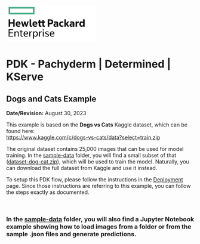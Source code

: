 ![alt text][hpe_logo]

[hpe_logo]: ../../deploy/images/hpe_logo.png "HPE Logo"

# PDK - Pachyderm | Determined | KServe
## Dogs and Cats Example
**Date/Revision:** August 30, 2023

This example is based on the **Dogs vs Cats** Kaggle dataset, which can be found here:<br/>
https://www.kaggle.com/c/dogs-vs-cats/data?select=train.zip

The original dataset contains 25,000 images that can be used for model training. In the [sample-data](./sample-data/) folder, you will find a small subset of that ([dataset-dog-cat.zip](./sample-data/dataset-dog-cat.zip)), which will be used to train the model. Naturally, you can download the full dataset from Kaggle and use it instead.

To setup this PDK flow, please follow the instructions in the [Deployment](../../deploy/README.md#setup) page. Since those instructions are referring to this example, you can follow the steps exactly as documented.


&nbsp;

### In the [sample-data](./sample-data/) folder, you will also find a Jupyter Notebook example showing how to load images from a folder or from the sample .json files and generate predictions.